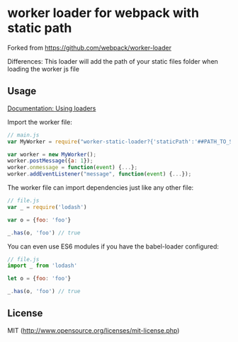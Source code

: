 # worker loader for webpack with static path

Forked from https://github.com/webpack/worker-loader

Differences:
This loader will add the path of your static files folder when loading the worker js file

## Usage

[Documentation: Using loaders](http://webpack.github.io/docs/using-loaders.html)

Import the worker file:

``` javascript
// main.js
var MyWorker = require("worker-static-loader?{'staticPath':'##PATH_TO_STATIC_FOLDER##'}!./file.js");

var worker = new MyWorker();
worker.postMessage({a: 1});
worker.onmessage = function(event) {...};
worker.addEventListener("message", function(event) {...});
```

The worker file can import dependencies just like any other file:

``` javascript
// file.js
var _ = require('lodash')

var o = {foo: 'foo'}

_.has(o, 'foo') // true
```

You can even use ES6 modules if you have the babel-loader configured:

``` javascript
// file.js
import _ from 'lodash'

let o = {foo: 'foo'}

_.has(o, 'foo') // true
```

## License

MIT (http://www.opensource.org/licenses/mit-license.php)
